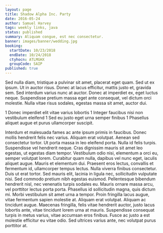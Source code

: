 ```yaml
---
layout: page
title: Shadow Alpha Inc. Party
date: 2016-05-24
author: Samuel Harvey
tags: weekly links, java
status: published
summary: Aliquam congue, est nec consectetur.
banner: images/banner/wedding.jpg
booking:
  startDate: 10/23/2018
  endDate: 10/24/2018
  ctyhocn: ATLMGHX
  groupCode: SAIP
published: true
---
```

Sed nulla diam, tristique a pulvinar sit amet, placerat eget quam. Sed ut ex ipsum. Ut in auctor risus. Donec at lacus efficitur, mattis justo et, gravida sem. Sed interdum varius nunc at auctor. Donec at imperdiet ex, eget luctus neque. Suspendisse pretium massa eget ante consequat, vel dictum orci molestie. Nulla vitae risus sodales, egestas massa sit amet, auctor dui.

1 Donec imperdiet elit vitae varius lobortis
1 Integer faucibus nisi non vestibulum eleifend
1 Sed eu justo eget urna semper finibus
1 Phasellus aliquet augue et purus ullamcorper suscipit.

Interdum et malesuada fames ac ante ipsum primis in faucibus. Donec mollis hendrerit felis nec varius. Aliquam erat volutpat. Aenean sed consectetur tortor. Ut porta massa in leo eleifend porta. Nulla id felis turpis. Suspendisse vel hendrerit neque. Cras dignissim mauris sit amet leo egestas, ut egestas diam tempor. Vestibulum odio nisi, elementum a orci eu, semper volutpat lorem. Curabitur quam nulla, dapibus vel nunc eget, iaculis aliquet augue. Mauris et elementum dui.
Praesent eros lectus, convallis et fermentum id, ullamcorper tempus lectus. Nulla viverra finibus consectetur. Duis ut erat tortor. Sed mauris elit, lacinia in ligula nec, sollicitudin vulputate nisi. Sed commodo pretium nibh egestas euismod. Pellentesque bibendum hendrerit nisl, nec venenatis turpis sodales eu. Mauris ornare massa arcu, vel porttitor lectus porta porta. Phasellus id sollicitudin magna, quis dictum mi. Morbi vestibulum sit amet urna a tempor. Proin fringilla lacus augue, vitae fermentum sapien molestie at. Aliquam erat volutpat. Aliquam ac tincidunt augue. Maecenas fringilla, felis vitae hendrerit auctor, justo lacus lobortis ante, vitae tincidunt lorem urna at mauris. Suspendisse consequat turpis in metus varius, vitae accumsan eros finibus. Fusce ac justo a est molestie efficitur eu vitae odio. Sed ultrices varius ante, nec volutpat purus porttitor at.
